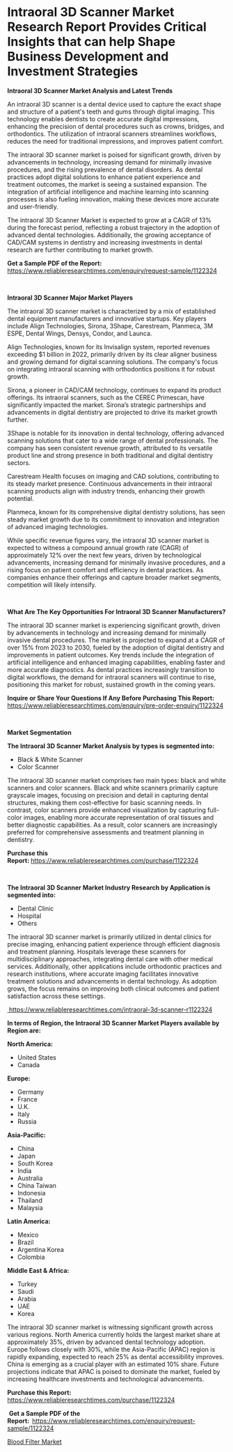 <p><h1>Intraoral 3D Scanner Market Research Report Provides Critical Insights that can help Shape Business Development and Investment Strategies</h1></p><p><strong>Intraoral 3D Scanner Market Analysis and Latest Trends</strong></p>
<p><p>An intraoral 3D scanner is a dental device used to capture the exact shape and structure of a patient's teeth and gums through digital imaging. This technology enables dentists to create accurate digital impressions, enhancing the precision of dental procedures such as crowns, bridges, and orthodontics. The utilization of intraoral scanners streamlines workflows, reduces the need for traditional impressions, and improves patient comfort.</p><p>The intraoral 3D scanner market is poised for significant growth, driven by advancements in technology, increasing demand for minimally invasive procedures, and the rising prevalence of dental disorders. As dental practices adopt digital solutions to enhance patient experience and treatment outcomes, the market is seeing a sustained expansion. The integration of artificial intelligence and machine learning into scanning processes is also fueling innovation, making these devices more accurate and user-friendly.</p><p>The intraoral 3D Scanner Market is expected to grow at a CAGR of 13% during the forecast period, reflecting a robust trajectory in the adoption of advanced dental technologies. Additionally, the growing acceptance of CAD/CAM systems in dentistry and increasing investments in dental research are further contributing to market growth.</p></p>
<p><strong>Get a Sample PDF of the Report:&nbsp;</strong> <a href="https://www.reliableresearchtimes.com/enquiry/request-sample/1122324?utm_campaign=3024&utm_medium=2&utm_source=Github&utm_content=ia&utm_term=04032025&utm_id=intraoral-3d-scanner">https://www.reliableresearchtimes.com/enquiry/request-sample/1122324</a></p>
<p>&nbsp;</p>
<p><strong>Intraoral 3D Scanner Major Market Players</strong></p>
<p><p>The intraoral 3D scanner market is characterized by a mix of established dental equipment manufacturers and innovative startups. Key players include Align Technologies, Sirona, 3Shape, Carestream, Planmeca, 3M ESPE, Dental Wings, Densys, Condor, and Launca. </p><p>Align Technologies, known for its Invisalign system, reported revenues exceeding $1 billion in 2022, primarily driven by its clear aligner business and growing demand for digital scanning solutions. The company's focus on integrating intraoral scanning with orthodontics positions it for robust growth.</p><p>Sirona, a pioneer in CAD/CAM technology, continues to expand its product offerings. Its intraoral scanners, such as the CEREC Primescan, have significantly impacted the market. Sirona’s strategic partnerships and advancements in digital dentistry are projected to drive its market growth further.</p><p>3Shape is notable for its innovation in dental technology, offering advanced scanning solutions that cater to a wide range of dental professionals. The company has seen consistent revenue growth, attributed to its versatile product line and strong presence in both traditional and digital dentistry sectors.</p><p>Carestream Health focuses on imaging and CAD solutions, contributing to its steady market presence. Continuous advancements in their intraoral scanning products align with industry trends, enhancing their growth potential.</p><p>Planmeca, known for its comprehensive digital dentistry solutions, has seen steady market growth due to its commitment to innovation and integration of advanced imaging technologies.</p><p>While specific revenue figures vary, the intraoral 3D scanner market is expected to witness a compound annual growth rate (CAGR) of approximately 12% over the next few years, driven by technological advancements, increasing demand for minimally invasive procedures, and a rising focus on patient comfort and efficiency in dental practices. As companies enhance their offerings and capture broader market segments, competition will likely intensify.</p></p>
<p>&nbsp;</p>
<p><strong>What Are The Key Opportunities For Intraoral 3D Scanner Manufacturers?</strong></p>
<p><p>The intraoral 3D scanner market is experiencing significant growth, driven by advancements in technology and increasing demand for minimally invasive dental procedures. The market is projected to expand at a CAGR of over 15% from 2023 to 2030, fueled by the adoption of digital dentistry and improvements in patient outcomes. Key trends include the integration of artificial intelligence and enhanced imaging capabilities, enabling faster and more accurate diagnostics. As dental practices increasingly transition to digital workflows, the demand for intraoral scanners will continue to rise, positioning this market for robust, sustained growth in the coming years.</p></p>
<p><strong>Inquire or Share Your Questions If Any Before Purchasing This Report:</strong> <a href="https://www.reliableresearchtimes.com/enquiry/pre-order-enquiry/1122324?utm_campaign=3024&utm_medium=2&utm_source=Github&utm_content=ia&utm_term=04032025&utm_id=intraoral-3d-scanner">https://www.reliableresearchtimes.com/enquiry/pre-order-enquiry/1122324</a></p>
<p>&nbsp;</p>
<p><strong>Market Segmentation</strong></p>
<p><strong>The Intraoral 3D Scanner Market Analysis by types is segmented into:</strong></p>
<p><ul><li>Black & White Scanner</li><li>Color Scanner</li></ul></p>
<p><p>The intraoral 3D scanner market comprises two main types: black and white scanners and color scanners. Black and white scanners primarily capture grayscale images, focusing on precision and detail in capturing dental structures, making them cost-effective for basic scanning needs. In contrast, color scanners provide enhanced visualization by capturing full-color images, enabling more accurate representation of oral tissues and better diagnostic capabilities. As a result, color scanners are increasingly preferred for comprehensive assessments and treatment planning in dentistry.</p></p>
<p><strong>Purchase this Report:&nbsp;</strong><a href="https://www.reliableresearchtimes.com/purchase/1122324?utm_campaign=3024&utm_medium=2&utm_source=Github&utm_content=ia&utm_term=04032025&utm_id=intraoral-3d-scanner">https://www.reliableresearchtimes.com/purchase/1122324</a></p>
<p>&nbsp;</p>
<p><strong>The Intraoral 3D Scanner Market Industry Research by Application is segmented into:</strong></p>
<p><ul><li>Dental Clinic</li><li>Hospital</li><li>Others</li></ul></p>
<p><p>The intraoral 3D scanner market is primarily utilized in dental clinics for precise imaging, enhancing patient experience through efficient diagnosis and treatment planning. Hospitals leverage these scanners for multidisciplinary approaches, integrating dental care with other medical services. Additionally, other applications include orthodontic practices and research institutions, where accurate imaging facilitates innovative treatment solutions and advancements in dental technology. As adoption grows, the focus remains on improving both clinical outcomes and patient satisfaction across these settings.</p></p>
<p><a href="https://www.reliableresearchtimes.com/intraoral-3d-scanner-r1122324?utm_campaign=3024&utm_medium=2&utm_source=Github&utm_content=ia&utm_term=04032025&utm_id=intraoral-3d-scanner">&nbsp;https://www.reliableresearchtimes.com/intraoral-3d-scanner-r1122324</a></p>
<p><strong>In terms of Region, the Intraoral 3D Scanner Market Players available by Region are:</strong></p>
<p>
    <p> <strong> North America: </strong>
        <ul>
            <li>United States</li>
            <li>Canada</li>
        </ul>
        </p> 
    <p> <strong> Europe: </strong>
        <ul>
            <li>Germany</li>
            <li>France</li>
            <li>U.K.</li>
            <li>Italy</li>
            <li>Russia</li>
        </ul>
        </p> 
    <p> <strong> Asia-Pacific: </strong>
        <ul>
            <li>China</li>
            <li>Japan</li>
            <li>South Korea</li>
            <li>India</li>
            <li>Australia</li>
            <li>China Taiwan</li>
            <li>Indonesia</li>
            <li>Thailand</li>
            <li>Malaysia</li>
        </ul>
        </p> 
    <p> <strong> Latin America: </strong>
        <ul>
            <li>Mexico</li>
            <li>Brazil</li>
            <li>Argentina Korea</li>
            <li>Colombia</li>
        </ul>
        </p> 
    <p> <strong> Middle East & Africa: </strong>
        <ul>
            <li>Turkey</li>
            <li>Saudi</li>
            <li>Arabia</li>
            <li>UAE</li>
            <li>Korea</li>
        </ul>
    </p>
    </p>
<p><p>The intraoral 3D scanner market is witnessing significant growth across various regions. North America currently holds the largest market share at approximately 35%, driven by advanced dental technology adoption. Europe follows closely with 30%, while the Asia-Pacific (APAC) region is rapidly expanding, expected to reach 25% as dental accessibility improves. China is emerging as a crucial player with an estimated 10% share. Future projections indicate that APAC is poised to dominate the market, fueled by increasing healthcare investments and technological advancements.</p></p>
<p><strong>Purchase this Report: </strong><a href="https://www.reliableresearchtimes.com/purchase/1122324?utm_campaign=3024&utm_medium=2&utm_source=Github&utm_content=ia&utm_term=04032025&utm_id=intraoral-3d-scanner">https://www.reliableresearchtimes.com/purchase/1122324</a></p>
<p>&nbsp;<strong>Get a Sample PDF of the Report:&nbsp;&nbsp;</strong><a href="https://www.reliableresearchtimes.com/enquiry/request-sample/1122324?utm_campaign=3024&utm_medium=2&utm_source=Github&utm_content=ia&utm_term=04032025&utm_id=intraoral-3d-scanner">https://www.reliableresearchtimes.com/enquiry/request-sample/1122324</a></p>
<p><strong></strong></p>
<p><p><a href="https://github.com/ivvrgibi/Market-Research-Report-List-1/blob/main/blood-filter-market.md?utm_campaign=3024&utm_medium=2&utm_source=Github&utm_content=ia&utm_term=04032025&utm_id=intraoral-3d-scanner">Blood Filter Market</a></p></p>